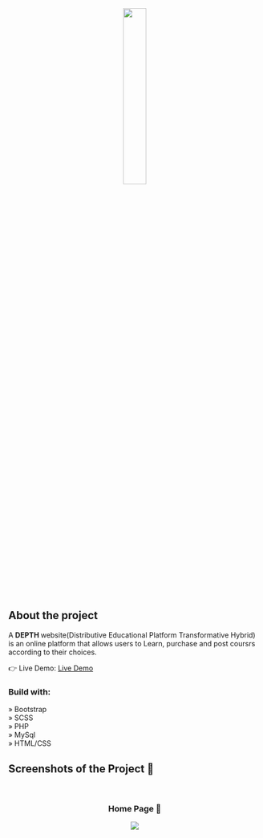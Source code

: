 
<div align='center'><img style="width:30%" src='https://github.com/Asifluvcode/Depth/assets/129084503/47d93d01-6345-4ccd-9aa2-1707f31d93f0'/></div>

<h2>About the project</h2>

  <p>A <b>DEPTH </b>website(Distributive Educational Platform Transformative Hybrid) is an online platform that allows users to Learn, purchase and post coursrs according to their choices.</p>

👉 Live Demo: <a href='https://alisprofile.github.io/Depth/'>Live Demo</a>

<h3>Build with:</h3>

» Bootstrap<br>
» SCSS</br>
» PHP</br>
» MySql</br>
» HTML/CSS


<h2>Screenshots of the Project 📸</h2>
<br>
<h3 align='center'>Home Page 🏡</h3>

<div align='center'>
<img src='https://github.com/Asifluvcode/Depth/assets/129084503/56a24922-84f6-4af0-abb7-aa6d23cfca38'/>

</div>
